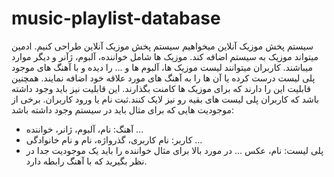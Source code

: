 # music-playlist-database
سیستم پخش موزیک آنلاین
میخواهیم سیستم پخش موزیک آنلاین طراحی کنیم. ادمین میتواند موزیک به سیستم اضافه کند. موزیک
ها شامل خواننده، آلبوم، ژآنر و دیگر موارد میباشند.
کاربران میتوانند لیست موزیک ها، آلبوم ها و ... را دیده و با آهنگ های موجود پلی لیست درست کرده یا آن
ها را به آهنگ های مورد علاقه خود اضافه نمایند.
همچنین قابلیت این را دارند که برای موزیک ها کامنت بگذارند. این قابلیت نیز باید وجود داشته باشد که
کاربران پلی لیست های بقیه رو نیز لایک کنند.ثبت نام یا ورود کاربران.
برخی از موجودیت هایی که برای مثال باید در سیستم وجود داشته باشد:
- آهنگ: نام، آلبوم، ژانر، خواننده ...
- کاربر: نام کاربری، گذرواژه، نام و نام خانوادگی ...
- پلی لیست: نام، عکس ...
در مورد بالا برای مثال خواننده را باید یک موجودیت جدا در نظر بگیرید که با آهنگ رابطه دارد.
